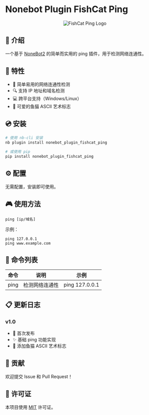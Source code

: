 # Nonebot Plugin FishCat Ping

<div align="center">
    <img src="https://raw.githubusercontent.com/tniany/nonebot_plugin_fishcat_ping/main/assets/logo.png" alt="FishCat Ping Logo">
</div>

## 📝 介绍

一个基于 [NoneBot2](https://github.com/nonebot/nonebot2) 的简单而实用的 ping 插件，用于检测网络连通性。

## 🎉 特性

- 🚀 简单易用的网络连通性检测
- 🔍 支持 IP 地址和域名检测
- 💻 跨平台支持（Windows/Linux）
- 🎨 可爱的鱼猫 ASCII 艺术标志

## 💿 安装

```bash
# 使用 nb-cli 安装
nb plugin install nonebot_plugin_fishcat_ping

# 或使用 pip
pip install nonebot_plugin_fishcat_ping
```

## ⚙️ 配置

无需配置，安装即可使用。

## 🎮 使用方法

```
ping [ip/域名]
```

示例：
```
ping 127.0.0.1
ping www.example.com
```

## 📝 命令列表

| 命令  | 说明           | 示例              |
|-------|--------------|-------------------|
| ping  | 检测网络连通性 | ping 127.0.0.1   |

## 📋 更新日志

### v1.0
- 🎉 首次发布
- ✨ 基础 ping 功能实现
- 🎨 添加鱼猫 ASCII 艺术标志

## 🤝 贡献

欢迎提交 Issue 和 Pull Request！

## 📄 许可证

本项目使用 [MIT](LICENSE) 许可证。 